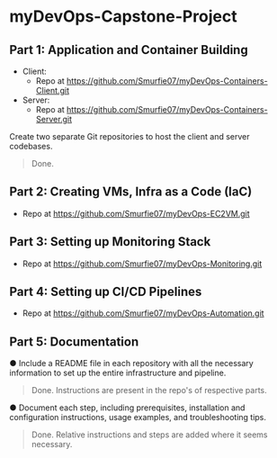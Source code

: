# myDevOps-Capstone-Project

## Part 1: Application and Container Building
  - Client:
    - Repo at <https://github.com/Smurfie07/myDevOps-Containers-Client.git>
  - Server:
    - Repo at <https://github.com/Smurfie07/myDevOps-Containers-Server.git>

  Create two separate Git repositories to host the client and server codebases.
  > Done.

## Part 2: Creating VMs, Infra as a Code (IaC)
  - Repo at <https://github.com/Smurfie07/myDevOps-EC2VM.git>

## Part 3: Setting up Monitoring Stack
  - Repo at <https://github.com/Smurfie07/myDevOps-Monitoring.git>

## Part 4: Setting up CI/CD Pipelines
  - Repo at <https://github.com/Smurfie07/myDevOps-Automation.git>

## Part 5: Documentation

  ●	Include a README file in each repository with all the necessary information to set up the entire infrastructure and pipeline.
  > Done. Instructions are present in the repo's of respective parts.

  ●	Document each step, including prerequisites, installation and configuration instructions, usage examples, and troubleshooting tips.
  > Done. Relative instructions and steps are added where it seems necessary.
